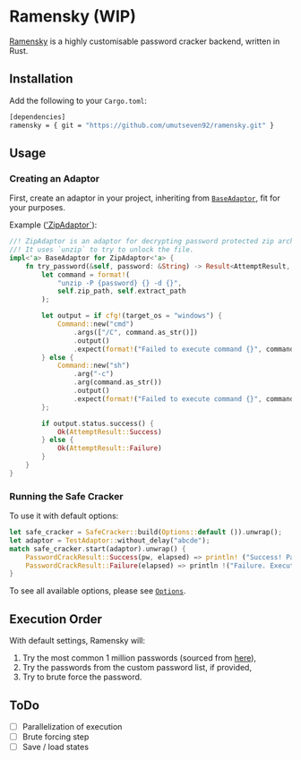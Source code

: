 # Ramensky (WIP)

[Ramensky](https://en.wikipedia.org/wiki/Johnny_Ramensky) is a highly customisable password cracker backend, written in
Rust.

## Installation

Add the following to your `Cargo.toml`:

```bash
[dependencies]
ramensky = { git = "https://github.com/umutseven92/ramensky.git" }
```

## Usage

### Creating an Adaptor

First, create an adaptor in your project, inheriting from [`BaseAdaptor`](src/adaptor/base.rs), fit for your purposes.

Example (['ZipAdaptor`](src/adaptor/custom/zip_adaptor.rs)):

```rust
//! ZipAdaptor is an adaptor for decrypting password protected zip archives.
//! It uses `unzip` to try to unlock the file.
impl<'a> BaseAdaptor for ZipAdaptor<'a> {
    fn try_password(&self, password: &String) -> Result<AttemptResult, Box<dyn Error>> {
        let command = format!(
            "unzip -P {password} {} -d {}",
            self.zip_path, self.extract_path
        );

        let output = if cfg!(target_os = "windows") {
            Command::new("cmd")
                .args(["/C", command.as_str()])
                .output()
                .expect(format!("Failed to execute command {}", command.as_str()).as_str())
        } else {
            Command::new("sh")
                .arg("-c")
                .arg(command.as_str())
                .output()
                .expect(format!("Failed to execute command {}", command.as_str()).as_str())
        };

        if output.status.success() {
            Ok(AttemptResult::Success)
        } else {
            Ok(AttemptResult::Failure)
        }
    }
}
```

### Running the Safe Cracker

To use it with default options:

```rust
let safe_cracker = SafeCracker::build(Options::default ()).unwrap();
let adaptor = TestAdaptor::without_delay("abcde");
match safe_cracker.start(adaptor).unwrap() {
    PasswordCrackResult::Success(pw, elapsed) => println! ("Success! Password is {pw}. Execution took {} seconds", elapsed.as_secs()),
    PasswordCrackResult::Failure(elapsed) => println !("Failure. Execution took {} seconds", elapsed.as_secs()),
}
```

To see all available options, please see [`Options`](src/safe_cracker/options.rs).

## Execution Order

With default settings, Ramensky will:

1. Try the most common 1 million passwords (sourced from [here](https://github.com/danielmiessler/SecLists/blob/master/Passwords/Common-Credentials/10-million-password-list-top-1000000.txt)),
2. Try the passwords from the custom password list, if provided,
3. Try to brute force the password.

## ToDo

- [ ] Parallelization of execution
- [ ] Brute forcing step
- [ ] Save / load states